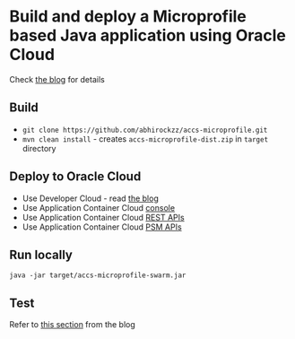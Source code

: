 # Build and deploy a Microprofile based Java application using Oracle Cloud

Check [the blog](tbd) for details

## Build

- `git clone https://github.com/abhirockzz/accs-microprofile.git`
- `mvn clean install` - creates `accs-microprofile-dist.zip` in `target` directory

## Deploy to Oracle Cloud

- Use Developer Cloud - read [the blog](tbd)
- Use Application Container Cloud [console](http://docs.oracle.com/en/cloud/paas/app-container-cloud/csjse/exploring-application-deployments-page.html#GUID-5E4472B1-F5C6-4556-908C-D76C4C14FC60)
- Use Application Container Cloud [REST APIs](http://docs.oracle.com/en/cloud/paas/app-container-cloud/apcsr/op-paas-service-apaas-api-v1.1-apps-%7BidentityDomainId%7D-post.html)
- Use Application Container Cloud [PSM APIs](https://docs.oracle.com/en/cloud/paas/java-cloud/pscli/accs-push.html)

## Run locally

`java -jar target/accs-microprofile-swarm.jar`

## Test

Refer to [this section](tbd) from the blog